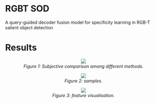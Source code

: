 # RGBT SOD
A query-guided decoder fusion model for specificity learning in RGB-T salient object detection

# Results

<p align="center">
    <img src="result1.png"/> <br />
    <em> 
    Figure 1: Subjective comparison among different methods. 
    </em>
</p>

<p align="center">
    <img src="result2.png"/> <br />
    <em> 
    Figure 2: samples. 
    </em>
</p>

<p align="center">
    <img src="result3.png"/> <br />
    <em> 
    Figure 3: feature visualisation. 
    </em>
</p>
